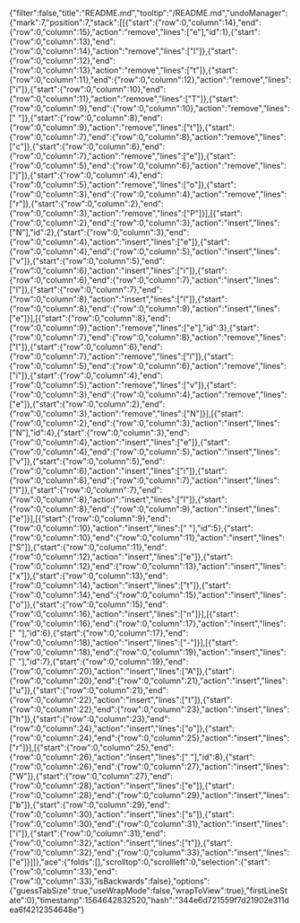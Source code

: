 {"filter":false,"title":"README.md","tooltip":"/README.md","undoManager":{"mark":7,"position":7,"stack":[[{"start":{"row":0,"column":14},"end":{"row":0,"column":15},"action":"remove","lines":["e"],"id":1},{"start":{"row":0,"column":13},"end":{"row":0,"column":14},"action":"remove","lines":["l"]},{"start":{"row":0,"column":12},"end":{"row":0,"column":13},"action":"remove","lines":["t"]},{"start":{"row":0,"column":11},"end":{"row":0,"column":12},"action":"remove","lines":["i"]},{"start":{"row":0,"column":10},"end":{"row":0,"column":11},"action":"remove","lines":["T"]},{"start":{"row":0,"column":9},"end":{"row":0,"column":10},"action":"remove","lines":[" "]},{"start":{"row":0,"column":8},"end":{"row":0,"column":9},"action":"remove","lines":["t"]},{"start":{"row":0,"column":7},"end":{"row":0,"column":8},"action":"remove","lines":["c"]},{"start":{"row":0,"column":6},"end":{"row":0,"column":7},"action":"remove","lines":["e"]},{"start":{"row":0,"column":5},"end":{"row":0,"column":6},"action":"remove","lines":["j"]},{"start":{"row":0,"column":4},"end":{"row":0,"column":5},"action":"remove","lines":["o"]},{"start":{"row":0,"column":3},"end":{"row":0,"column":4},"action":"remove","lines":["r"]},{"start":{"row":0,"column":2},"end":{"row":0,"column":3},"action":"remove","lines":["P"]}],[{"start":{"row":0,"column":2},"end":{"row":0,"column":3},"action":"insert","lines":["N"],"id":2},{"start":{"row":0,"column":3},"end":{"row":0,"column":4},"action":"insert","lines":["e"]},{"start":{"row":0,"column":4},"end":{"row":0,"column":5},"action":"insert","lines":["v"]},{"start":{"row":0,"column":5},"end":{"row":0,"column":6},"action":"insert","lines":["i"]},{"start":{"row":0,"column":6},"end":{"row":0,"column":7},"action":"insert","lines":["l"]},{"start":{"row":0,"column":7},"end":{"row":0,"column":8},"action":"insert","lines":["l"]},{"start":{"row":0,"column":8},"end":{"row":0,"column":9},"action":"insert","lines":["e"]}],[{"start":{"row":0,"column":8},"end":{"row":0,"column":9},"action":"remove","lines":["e"],"id":3},{"start":{"row":0,"column":7},"end":{"row":0,"column":8},"action":"remove","lines":["l"]},{"start":{"row":0,"column":6},"end":{"row":0,"column":7},"action":"remove","lines":["l"]},{"start":{"row":0,"column":5},"end":{"row":0,"column":6},"action":"remove","lines":["i"]},{"start":{"row":0,"column":4},"end":{"row":0,"column":5},"action":"remove","lines":["v"]},{"start":{"row":0,"column":3},"end":{"row":0,"column":4},"action":"remove","lines":["e"]},{"start":{"row":0,"column":2},"end":{"row":0,"column":3},"action":"remove","lines":["N"]}],[{"start":{"row":0,"column":2},"end":{"row":0,"column":3},"action":"insert","lines":["N"],"id":4},{"start":{"row":0,"column":3},"end":{"row":0,"column":4},"action":"insert","lines":["e"]},{"start":{"row":0,"column":4},"end":{"row":0,"column":5},"action":"insert","lines":["v"]},{"start":{"row":0,"column":5},"end":{"row":0,"column":6},"action":"insert","lines":["i"]},{"start":{"row":0,"column":6},"end":{"row":0,"column":7},"action":"insert","lines":["l"]},{"start":{"row":0,"column":7},"end":{"row":0,"column":8},"action":"insert","lines":["l"]},{"start":{"row":0,"column":8},"end":{"row":0,"column":9},"action":"insert","lines":["e"]}],[{"start":{"row":0,"column":9},"end":{"row":0,"column":10},"action":"insert","lines":[" "],"id":5},{"start":{"row":0,"column":10},"end":{"row":0,"column":11},"action":"insert","lines":["S"]},{"start":{"row":0,"column":11},"end":{"row":0,"column":12},"action":"insert","lines":["e"]},{"start":{"row":0,"column":12},"end":{"row":0,"column":13},"action":"insert","lines":["x"]},{"start":{"row":0,"column":13},"end":{"row":0,"column":14},"action":"insert","lines":["t"]},{"start":{"row":0,"column":14},"end":{"row":0,"column":15},"action":"insert","lines":["o"]},{"start":{"row":0,"column":15},"end":{"row":0,"column":16},"action":"insert","lines":["n"]}],[{"start":{"row":0,"column":16},"end":{"row":0,"column":17},"action":"insert","lines":[" "],"id":6},{"start":{"row":0,"column":17},"end":{"row":0,"column":18},"action":"insert","lines":["-"]}],[{"start":{"row":0,"column":18},"end":{"row":0,"column":19},"action":"insert","lines":[" "],"id":7},{"start":{"row":0,"column":19},"end":{"row":0,"column":20},"action":"insert","lines":["A"]},{"start":{"row":0,"column":20},"end":{"row":0,"column":21},"action":"insert","lines":["u"]},{"start":{"row":0,"column":21},"end":{"row":0,"column":22},"action":"insert","lines":["t"]},{"start":{"row":0,"column":22},"end":{"row":0,"column":23},"action":"insert","lines":["h"]},{"start":{"row":0,"column":23},"end":{"row":0,"column":24},"action":"insert","lines":["o"]},{"start":{"row":0,"column":24},"end":{"row":0,"column":25},"action":"insert","lines":["r"]}],[{"start":{"row":0,"column":25},"end":{"row":0,"column":26},"action":"insert","lines":[" "],"id":8},{"start":{"row":0,"column":26},"end":{"row":0,"column":27},"action":"insert","lines":["W"]},{"start":{"row":0,"column":27},"end":{"row":0,"column":28},"action":"insert","lines":["e"]},{"start":{"row":0,"column":28},"end":{"row":0,"column":29},"action":"insert","lines":["b"]},{"start":{"row":0,"column":29},"end":{"row":0,"column":30},"action":"insert","lines":["s"]},{"start":{"row":0,"column":30},"end":{"row":0,"column":31},"action":"insert","lines":["i"]},{"start":{"row":0,"column":31},"end":{"row":0,"column":32},"action":"insert","lines":["t"]},{"start":{"row":0,"column":32},"end":{"row":0,"column":33},"action":"insert","lines":["e"]}]]},"ace":{"folds":[],"scrolltop":0,"scrollleft":0,"selection":{"start":{"row":0,"column":33},"end":{"row":0,"column":33},"isBackwards":false},"options":{"guessTabSize":true,"useWrapMode":false,"wrapToView":true},"firstLineState":0},"timestamp":1564642832520,"hash":"344e6d721559f7d21902e311dea6f4212354648e"}